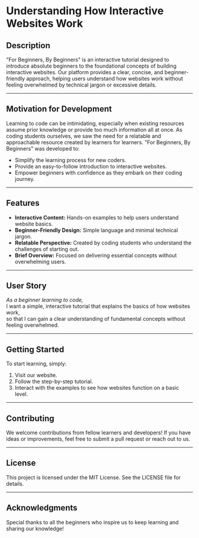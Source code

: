 # Understanding How Interactive Websites Work

## Description
"For Beginners, By Beginners" is an interactive tutorial designed to introduce absolute beginners to the foundational concepts of building interactive websites. Our platform provides a clear, concise, and beginner-friendly approach, helping users understand how websites work without feeling overwhelmed by technical jargon or excessive details.

---

## Motivation for Development
Learning to code can be intimidating, especially when existing resources assume prior knowledge or provide too much information all at once. As coding students ourselves, we saw the need for a relatable and approachable resource created by learners for learners. "For Beginners, By Beginners" was developed to:

- Simplify the learning process for new coders.
- Provide an easy-to-follow introduction to interactive websites.
- Empower beginners with confidence as they embark on their coding journey.

---

## Features
- **Interactive Content:** Hands-on examples to help users understand website basics.
- **Beginner-Friendly Design:** Simple language and minimal technical jargon.
- **Relatable Perspective:** Created by coding students who understand the challenges of starting out.
- **Brief Overview:** Focused on delivering essential concepts without overwhelming users.

---

## User Story
*As a beginner learning to code,*  
I want a simple, interactive tutorial that explains the basics of how websites work,  
so that I can gain a clear understanding of fundamental concepts without feeling overwhelmed.  

---

## Getting Started
To start learning, simply:
1. Visit our website.
2. Follow the step-by-step tutorial.
3. Interact with the examples to see how websites function on a basic level.

---

## Contributing
We welcome contributions from fellow learners and developers! If you have ideas or improvements, feel free to submit a pull request or reach out to us.

---

## License
This project is licensed under the MIT License. See the LICENSE file for details.

---

## Acknowledgments
Special thanks to all the beginners who inspire us to keep learning and sharing our knowledge!



